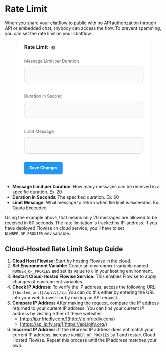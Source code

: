 # Rate Limit

When you share your chatflow to public with no API authorization through API or embedded chat, anybody can access the flow. To prevent spamming, you can set the rate limit on your chatflow.

<figure><img src="../.gitbook/assets/image (1) (1) (1) (1) (1) (1) (1) (1) (1) (1) (1) (1) (1) (1).png" alt="" width="462"><figcaption></figcaption></figure>

* **Message Limit per Duration**: How many messages can be received in a specific duration. Ex: 20
* **Duration in Seconds**: The specified duration. Ex: 60
* **Limit Message**: What message to return when the limit is exceeded. Ex: Quota Exceeded

Using the example above, that means only 20 messages are allowed to be received in 60 seconds. The rate limitation is tracked by IP-address. If you have deployed Flowise on cloud service, you'll have to set `NUMBER_OF_PROXIES` env variable.

## Cloud-Hosted Rate Limit Setup Guide

1. **Cloud Host Flowise:** Start by hosting Flowise in the cloud.
2. **Set Environment Variable:** Create an environment variable named `NUMBER_OF_PROXIES` and set its value to `0` in your hosting environment.
3. **Restart Cloud-Hosted Flowise Service:** This enables Flowise to apply changes of environment variables.
4. **Check IP Address:** To verify the IP address, access the following URL: `{{hosted_url}}/api/v1/ip`. You can do this either by entering the URL into your web browser or by making an API request.
5. **Compare IP Address** After making the request, compare the IP address returned to your current IP address. You can find your current IP address by visiting either of these websites:
   * [http://ip.nfriedly.com/](http://ip.nfriedly.com/)
   * [https://api.ipify.org/](https://api.ipify.org/)
6. **Incorrect IP Address:** If the returned IP address does not match your current IP address, increase `NUMBER_OF_PROXIES` by 1 and restart Cloud-Hosted Flowise. Repeat this process until the IP address matches your own.
